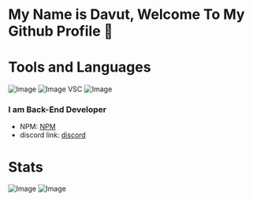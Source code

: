 # My Name is Davut, Welcome To My Github Profile 👋

# Tools and Languages
![Image](https://img.shields.io/badge/Node.js-43853D?style=for-the-badge&logo=node.js&logoColor=white) ![Image](https://img.shields.io/badge/JavaScript-F7DF1E?style=for-the-badge&logo=javascript&logoColor=black) VSC ![Image](https://img.shields.io/badge/GitHub-100000?style=for-the-badge&logo=github&logoColor=white)


### I am Back-End Developer

- NPM: <a href="https://www.npmjs.com/~davutozgursukuti">NPM</a>
- discord link: <a href="https://discord.com/users/733309959349207091">discord</a>

# Stats
![Image](https://github-readme-stats.vercel.app/api?username=davutozgursukuti4531&theme=blue-green) ![Image](	https://github-readmestats.vercel.app/api/top-langs/?username=davutozgursukuti4531&theme=blue-green)
